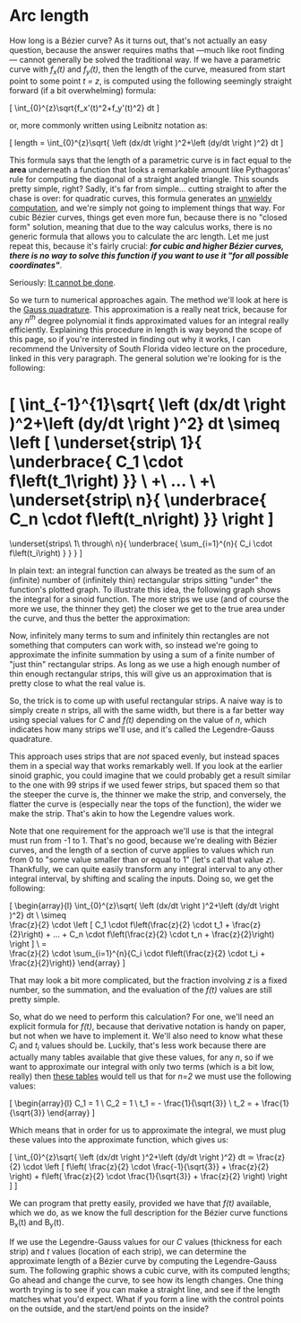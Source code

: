 # Arc length

How long is a Bézier curve? As it turns out, that's not actually an easy question, because the answer requires maths that —much like root finding— cannot generally be solved the traditional way. If we have a parametric curve with *f<sub>x</sub>(t)* and *f<sub>y</sub>(t)*, then the length of the curve, measured from start point to some point *t = z*, is computed using the following seemingly straight forward (if a bit overwhelming) formula:

\[
  \int_{0}^{z}\sqrt{f_x'(t)^2+f_y'(t)^2} dt
\]

or, more commonly written using Leibnitz notation as:

\[
  length = \int_{0}^{z}\sqrt{ \left (dx/dt \right )^2+\left (dy/dt \right )^2} dt
\]

This formula says that the length of a parametric curve is in fact equal to the **area** underneath a function that looks a remarkable amount like Pythagoras' rule for computing the diagonal of a straight angled triangle. This sounds pretty simple, right? Sadly, it's far from simple... cutting straight to after the chase is over: for quadratic curves, this formula generates an [unwieldy computation](http://www.wolframalpha.com/input/?i=antiderivative+for+sqrt((2*(1-t)*t*B+%2B+t%5E2*C)%27%5E2+%2B+(2*(1-t)*t*E)%27%5E2)&incParTime=true), and we're simply not going to implement things that way. For cubic Bézier curves, things get even more fun, because there is no "closed form" solution, meaning that due to the way calculus works, there is no generic formula that allows you to calculate the arc length. Let me just repeat this, because it's fairly crucial: ***for cubic and higher Bézier curves, there is no way to solve this function if you want to use it "for all possible coordinates"***.

Seriously: [It cannot be done](https://en.wikipedia.org/wiki/Abel%E2%80%93Ruffini_theorem).

So we turn to numerical approaches again. The method we'll look at here is the [Gauss quadrature](http://www.youtube.com/watch?v=unWguclP-Ds&feature=BFa&list=PLC8FC40C714F5E60F&index=1). This approximation is a really neat trick, because for any *n<sup>th</sup>* degree polynomial it finds approximated values for an integral really efficiently. Explaining this procedure in length is way beyond the scope of this page, so if you're interested in finding out why it works, I can recommend the University of South Florida video lecture on the procedure, linked in this very paragraph. The general solution we're looking for is the following:

\[
  \int_{-1}^{1}\sqrt{ \left (dx/dt \right )^2+\left (dy/dt \right )^2} dt
  \simeq
  \left [
    \underset{strip\ 1}{ \underbrace{ C_1 \cdot f\left(t_1\right) }}
    \ +\ ...
    \ +\ \underset{strip\ n}{ \underbrace{ C_n \cdot f\left(t_n\right) }}
  \right ]
  =
  \underset{strips\ 1\ through\ n}{
    \underbrace{
      \sum_{i=1}^{n}{
        C_i \cdot f\left(t_i\right)
      }
    }
  }
\]

In plain text: an integral function can always be treated as the sum of an (infinite) number of (infinitely thin) rectangular strips sitting "under" the function's plotted graph. To illustrate this idea, the following graph shows the integral for a sinoid function. The more strips we use (and of course the more we use, the thinner they get) the closer we get to the true area under the curve, and thus the better the approximation:

<div className="figure">
  <Graphic inline={true} static={true} preset="empty" title="A function's approximated integral" setup={this.setup} draw={this.drawCoarseIntegral}/>
  <Graphic inline={true} static={true} preset="empty" title="A better approximation" setup={this.setup} draw={this.drawFineIntegral}/>
  <Graphic inline={true} static={true} preset="empty" title="An even better approximation" setup={this.setup} draw={this.drawSuperFineIntegral}/>
</div>

Now, infinitely many terms to sum and infinitely thin rectangles are not something that computers can work with, so instead we're going to approximate the infinite summation by using a sum of a finite number of "just thin" rectangular strips. As long as we use a high enough number of thin enough rectangular strips, this will give us an approximation that is pretty close to what the real value is.

So, the trick is to come up with useful rectangular strips. A naive way is to simply create *n* strips, all with the same width, but there is a far better way using special values for *C* and *f(t)* depending on the value of *n*, which indicates how many strips we'll use, and it's called the Legendre-Gauss quadrature.

This approach uses strips that are *not* spaced evenly, but instead spaces them in a special way that works remarkably well. If you look at the earlier sinoid graphic, you could imagine that we could probably get a result similar to the one with 99 strips if we used fewer strips, but spaced them so that the steeper the curve is, the thinner we make the strip, and conversely, the flatter the curve is (especially near the tops of the function), the wider we make the strip. That's akin to how the Legendre values work.

<div className="note">

Note that one requirement for the approach we'll use is that the integral must run from -1 to 1. That's no good, because we're dealing with Bézier curves, and the length of a section of curve applies to values which run from 0 to "some value smaller than or equal to 1" (let's call that value *z*). Thankfully, we can quite easily transform any integral interval to any other integral interval, by shifting and scaling the inputs. Doing so, we get the following:

\[
\begin{array}{l}
  \int_{0}^{z}\sqrt{ \left (dx/dt \right )^2+\left (dy/dt \right )^2} dt
  \\
  \simeq \
  \frac{z}{2} \cdot \left [ C_1 \cdot f\left(\frac{z}{2} \cdot t_1 + \frac{z}{2}\right)
                            + ...
                            + C_n \cdot f\left(\frac{z}{2} \cdot t_n + \frac{z}{2}\right)
                    \right ]
  \\
  = \
  \frac{z}{2} \cdot \sum_{i=1}^{n}{C_i \cdot f\left(\frac{z}{2} \cdot t_i + \frac{z}{2}\right)}
\end{array}
\]

That may look a bit more complicated, but the fraction involving *z* is a fixed number, so the summation, and the evaluation of the *f(t)* values are still pretty simple.

So, what do we need to perform this calculation? For one, we'll need an explicit formula for *f(t)*, because that derivative notation is handy on paper, but not when we have to implement it. We'll also need to know what these *C<sub>i</sub>* and *t<sub>i</sub>* values should be. Luckily, that's less work because there are actually many tables available that give these values, for any *n*, so if we want to approximate our integral with only two terms (which is a bit low, really) then [these tables](legendre-gauss.html) would tell us that for *n=2* we must use the following values:

\[
\begin{array}{l}
C_1 = 1 \\
C_2 = 1 \\
t_1 = - \frac{1}{\sqrt{3}} \\
t_2 = + \frac{1}{\sqrt{3}}
\end{array}
\]

Which means that in order for us to approximate the integral, we must plug these values into the approximate function, which gives us:

\[
\int_{0}^{z}\sqrt{ \left (dx/dt \right )^2+\left (dy/dt \right )^2} dt
≃
\frac{z}{2} \cdot \left [ f\left( \frac{z}{2} \cdot \frac{-1}{\sqrt{3}} + \frac{z}{2} \right)
              + f\left( \frac{z}{2} \cdot \frac{1}{\sqrt{3}} + \frac{z}{2} \right)
          \right ]
\]

We can program that pretty easily, provided we have that *f(t)* available, which we do, as we know the full description for the Bézier curve functions B<sub>x</sub>(t) and B<sub>y</sub>(t).

</div>

If we use the Legendre-Gauss values for our *C* values (thickness for each strip) and *t* values (location of each strip), we can determine the approximate length of a Bézier curve by computing the Legendre-Gauss sum. The following graphic shows a cubic curve, with its computed lengths; Go ahead and change the curve, to see how its length changes. One thing worth trying is to see if you can make a straight line, and see if the length matches what you'd expect. What if you form a line with the control points on the outside, and the start/end points on the inside?

<Graphic title="Arc length for a Bézier curve" setup={this.setupCurve} draw={this.drawCurve}/>
